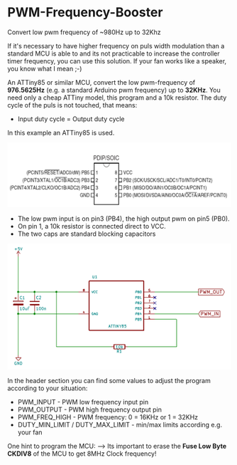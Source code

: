 # PWM-Frequency-Booster
Convert low pwm frequency of  ~980Hz up to 32Khz

If it's necessary to have higher frequency on puls width modulation than a standard MCU is able to and its not practicable to increase the controller timer frequency, you can use this solution.
If your fan works like a speaker, you know what I mean ;-)

An ATTiny85 or similar MCU, convert the low pwm-frequency of <b>976.5625Hz</b> (e.g. a standard Arduino pwm frequency) up to <b>32KHz</b>. You need only a cheap ATTiny model, this program and a 10k resistor. The duty cycle of the puls is not touched, that means:

- Input duty cycle = Output duty cycle


In this example an ATTiny85 is used.
<p align="left"><img src="img/attinyx5.png" width="550"/></p>

  * The low pwm input is on pin3 (PB4), the high output pwm on pin5 (PB0).
  * On pin 1, a 10k resistor is connected direct to VCC.
  * The two caps are standard	blocking capacitors
  
<p align="left"><img src="img/schematic.png" width="550"/></p>


In the header section you can find some values to adjust the program according to your situation:

* PWM_INPUT - PWM low frequency input pin
* PWM_OUTPUT - PWM high frequency output pin
* PWM_FREQ_HIGH - PWM frequency: 0 = 16KHz or 1 = 32KHz
* DUTY_MIN_LIMIT / DUTY_MAX_LIMIT - min/max limits according e.g. your fan

One hint to program the MCU: --> Its important to erase the <b>Fuse Low Byte CKDIV8</b> of the MCU to get 8MHz Clock frequency!
